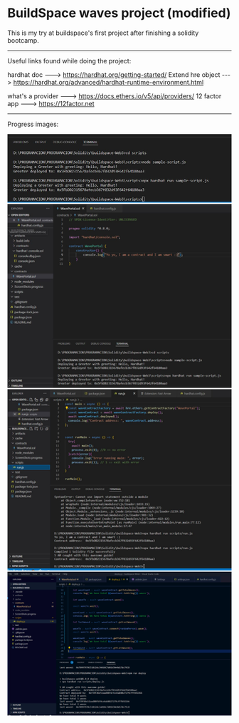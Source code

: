 # BuildSpace waves project (modified)

This is my try at buildspace's first project after finishing a solidity bootcamp.

---------------------

Useful links found while doing the project:

hardhat doc ---> https://hardhat.org/getting-started/
Extend hre object ---> https://hardhat.org/advanced/hardhat-runtime-environment.html

what's a provider ---> https://docs.ethers.io/v5/api/providers/
12 factor app ---> https://12factor.net



---------------------
Progress images:
 
![alt text](https://github.com/fede2442/buildspaceWavesProject/blob/main/ScreenShots/1.JPG)
![alt text](https://github.com/fede2442/buildspaceWavesProject/blob/main/ScreenShots/2.JPG)
![alt text](https://github.com/fede2442/buildspaceWavesProject/blob/main/ScreenShots/3.JPG)
![alt text](https://github.com/fede2442/buildspaceWavesProject/blob/main/ScreenShots/4.png)

